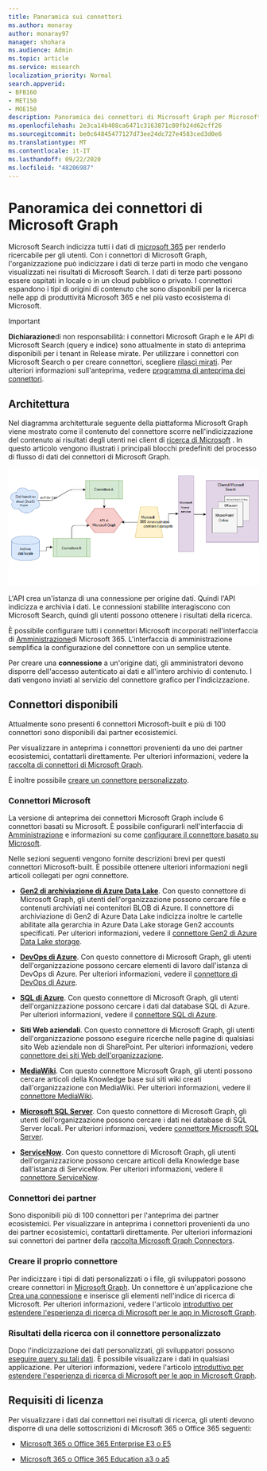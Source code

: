 ```yaml
---
title: Panoramica sui connettori
ms.author: monaray
author: monaray97
manager: shohara
ms.audience: Admin
ms.topic: article
ms.service: mssearch
localization_priority: Normal
search.appverid:
- BFB160
- MET150
- MOE150
description: Panoramica dei connettori di Microsoft Graph per Microsoft Search
ms.openlocfilehash: 2e3ca14b408ca6471c3163871c80fb24d62cff26
ms.sourcegitcommit: be0c64845477127d73ee24dc727e4583ced3d0e6
ms.translationtype: MT
ms.contentlocale: it-IT
ms.lasthandoff: 09/22/2020
ms.locfileid: "48206987"
---
```

# <a name="overview-of-microsoft-graph-connectors"></a>Panoramica dei connettori di Microsoft Graph

Microsoft Search indicizza tutti i dati di [microsoft 365](https://www.microsoft.com/microsoft-365) per renderlo ricercabile per gli utenti. Con i connettori di Microsoft Graph, l'organizzazione può indicizzare i dati di terze parti in modo che vengano visualizzati nei risultati di Microsoft Search. I dati di terze parti possono essere ospitati in locale o in un cloud pubblico o privato. I connettori espandono i tipi di origini di contenuto che sono disponibili per la ricerca nelle app di produttività Microsoft 365 e nel più vasto ecosistema di Microsoft.

> [!IMPORTANT]
> **Dichiarazione**di non responsabilità: i connettori Microsoft Graph e le API di Microsoft Search (query e indice) sono attualmente in stato di anteprima disponibili per i tenant in Release mirate. Per utilizzare i connettori con Microsoft Search o per creare connettori, scegliere [rilasci mirati](https://docs.microsoft.com/office365/admin/manage/release-options-in-office-365?view=o365-worldwide). Per ulteriori informazioni sull'anteprima, vedere [programma di anteprima dei connettori](connectors-preview.md).

## <a name="architecture"></a>Architettura

Nel diagramma architetturale seguente della piattaforma Microsoft Graph viene mostrato come il contenuto del connettore scorre nell'indicizzazione del contenuto ai risultati degli utenti nei client di [ricerca di Microsoft](https://docs.microsoft.com/microsoftsearch/overview-microsoft-search) . In questo articolo vengono illustrati i principali blocchi predefiniti del processo di flusso di dati dei connettori di Microsoft Graph.

![Diagramma: i dati locali e basati su cloud vengono estratti dai connettori e indicizzati dall'API di ricerca di Microsoft e quindi il servizio di ricerca di Microsoft recapita i risultati agli utenti.](media/highlevel-connectors_FINAL.png)

L'API crea un'istanza di una connessione per origine dati. Quindi l'API indicizza e archivia i dati. Le connessioni stabilite interagiscono con Microsoft Search, quindi gli utenti possono ottenere i risultati della ricerca.

È possibile configurare tutti i connettori Microsoft incorporati nell'interfaccia di [Amministrazione](https://admin.microsoft.com)di Microsoft 365. L'interfaccia di amministrazione semplifica la configurazione del connettore con un semplice utente.

Per creare una **connessione** a un'origine dati, gli amministratori devono disporre dell'accesso autenticato ai dati e all'intero archivio di contenuto. I dati vengono inviati al servizio del connettore grafico per l'indicizzazione.

## <a name="available-connectors"></a>Connettori disponibili

Attualmente sono presenti 6 connettori Microsoft-built e più di 100 connettori sono disponibili dai partner ecosistemici.

Per visualizzare in anteprima i connettori provenienti da uno dei partner ecosistemici, contattarli direttamente. Per ulteriori informazioni, vedere la [raccolta di connettori di Microsoft Graph](connectors-gallery.md).

È inoltre possibile [creare un connettore personalizzato](https://docs.microsoft.com/graph/search-concept-overview).

### <a name="connectors-by-microsoft"></a>Connettori Microsoft

La versione di anteprima dei connettori Microsoft Graph include 6 connettori basati su Microsoft. È possibile configurarli nell'interfaccia di [Amministrazione](https://admin.microsoft.com) e informazioni su come [configurare il connettore basato su Microsoft](configure-connector.md).

Nelle sezioni seguenti vengono fornite descrizioni brevi per questi connettori Microsoft-built. È possibile ottenere ulteriori informazioni negli articoli collegati per ogni connettore.

- **[Gen2 di archiviazione di Azure Data Lake](https://docs.microsoft.com/azure/storage/blobs/data-lake-storage-introduction)**. Con questo connettore di Microsoft Graph, gli utenti dell'organizzazione possono cercare file e contenuti archiviati nei contenitori BLOB di Azure. Il connettore di archiviazione di Gen2 di Azure Data Lake indicizza inoltre le cartelle abilitate alla gerarchia in Azure Data Lake storage Gen2 accounts specificati.
Per ulteriori informazioni, vedere il [connettore Gen2 di Azure Data Lake storage](azure-data-lake-connector.md).

- **[DevOps di Azure](https://azure.microsoft.com/services/devops)**. Con questo connettore di Microsoft Graph, gli utenti dell'organizzazione possono cercare elementi di lavoro dall'istanza di DevOps di Azure.
Per ulteriori informazioni, vedere il [connettore di DevOps di Azure](azure-devops-connector.md).

- **[SQL di Azure](https://azure.microsoft.com/services/sql-database)**. Con questo connettore di Microsoft Graph, gli utenti dell'organizzazione possono cercare i dati dal database SQL di Azure.
Per ulteriori informazioni, vedere il [connettore SQL di Azure](MSSQL-connector.md).

- **Siti Web aziendali**. Con questo connettore di Microsoft Graph, gli utenti dell'organizzazione possono eseguire ricerche nelle pagine di qualsiasi sito Web aziendale non di SharePoint.
Per ulteriori informazioni, vedere [connettore dei siti Web dell'organizzazione](enterprise-web-connector.md).

- **[MediaWiki](https://www.mediawiki.org/wiki/MediaWiki)**. Con questo connettore Microsoft Graph, gli utenti possono cercare articoli della Knowledge base sui siti wiki creati dall'organizzazione con MediaWiki.
Per ulteriori informazioni, vedere il [connettore MediaWiki](mediawiki-connector.md).

- **[Microsoft SQL Server](https://www.microsoft.com/sql-server/sql-server-2017)**. Con questo connettore di Microsoft Graph, gli utenti dell'organizzazione possono cercare i dati nei database di SQL Server locali.
Per ulteriori informazioni, vedere [connettore Microsoft SQL Server](MSSQL-connector.md).

- **[ServiceNow](https://www.servicenow.com)**. Con questo connettore di Microsoft Graph, gli utenti dell'organizzazione possono cercare articoli della Knowledge base dall'istanza di ServiceNow.
Per ulteriori informazioni, vedere il [connettore ServiceNow](servicenow-connector.md).

### <a name="connectors-from-our-partners"></a>Connettori dei partner

Sono disponibili più di 100 connettori per l'anteprima dei partner ecosistemici. Per visualizzare in anteprima i connettori provenienti da uno dei partner ecosistemici, contattarli direttamente.
Per ulteriori informazioni sui connettori dei partner della [raccolta Microsoft Graph Connectors](connectors-gallery.md).

### <a name="build-your-own-connector"></a>Creare il proprio connettore

Per indicizzare i tipi di dati personalizzati o i file, gli sviluppatori possono creare connettori in [Microsoft Graph](https://developer.microsoft.com/graph/). Un connettore è un'applicazione che [Crea una connessione](https://docs.microsoft.com/graph/search-index-manage-connections) e inserisce gli elementi nell'indice di ricerca di Microsoft. Per ulteriori informazioni, vedere l'articolo [introduttivo per estendere l'esperienza di ricerca di Microsoft per le app in Microsoft Graph](https://docs.microsoft.com/graph/search-concept-overview).

### <a name="search-results-with-your-custom-built-connector"></a>Risultati della ricerca con il connettore personalizzato

Dopo l'indicizzazione dei dati personalizzati, gli sviluppatori possono [eseguire query su tali dati](https://docs.microsoft.com/graph/search-concept-custom-types). È possibile visualizzare i dati in qualsiasi applicazione. Per ulteriori informazioni, vedere l'articolo [introduttivo per estendere l'esperienza di ricerca di Microsoft per le app in Microsoft Graph](https://docs.microsoft.com/graph/search-concept-overview).

## <a name="license-requirements"></a>Requisiti di licenza

Per visualizzare i dati dai connettori nei risultati di ricerca, gli utenti devono disporre di una delle sottoscrizioni di Microsoft 365 o Office 365 seguenti:

- [Microsoft 365 o Office 365 Enterprise E3 o E5](https://www.microsoft.com/microsoft-365/compare-all-microsoft-365-plans)

- [Microsoft 365 o Office 365 Education a3 o a5](https://www.microsoft.com/microsoft-365/academic/compare-office-365-education-plans?activetab=tab:primaryr1)
